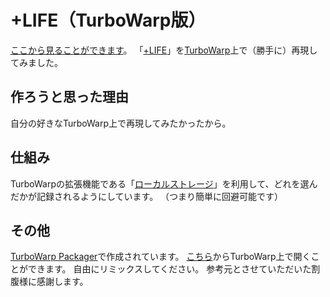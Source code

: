 # +LIFE（TurboWarp版）
[ここから見ることができます](https://app.medetaich.com/life/)。
「[+LIFE](http://kappuku.jp/life/)」を[TurboWarp](https://turbowarp.org/)上で（勝手に）再現してみました。

## 作ろうと思った理由
自分の好きなTurboWarp上で再現してみたかったから。

## 仕組み
TurboWarpの拡張機能である「[ローカルストレージ](https://extensions.turbowarp.org/local-storage)」を利用して、どれを選んだかが記録されるようにしています。
（つまり簡単に回避可能です）

## その他
[TurboWarp Packager](https://packager.turbowarp.org/)で作成されています。
[こちら](https://turbowarp.org/?project_url=app.medetaich.com/life/life-turbowarp.sb3)からTurboWarp上で開くことができます。
自由にリミックスしてください。
参考元とさせていただいた割腹様に感謝します。
